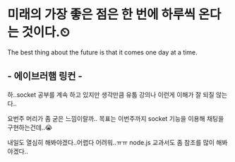 # 미래의 가장 좋은 점은 한 번에 하루씩 온다는 것이다.⏲

The best thing about the future is that it comes one day at a time.

## - 에이브러햄 링컨 -


하..socket 공부를 계속 하고 있지만 생각만큼 유툽 강의나 이런게 이해가 잘 되질 않는다..

요번주 머리가 좀 굳은 느낌이랄까.. 목표는 이번주까지 socket 기능을 이용해 채팅을 구현하는건데..😭

내일도 열심히 해봐야겠다..어렵다 어려워..ㅠㅠ node.js 교과서도 좀 참조를 많이 해봐야겠다..
